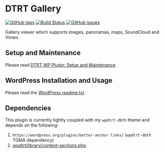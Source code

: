 # DTRT Gallery

[![GitHub tags](https://img.shields.io/github/tag/dotherightthing/wpdtrt-gallery.svg)](https://github.com/dotherightthing/wpdtrt-gallery/tags) [![Build Status](https://travis-ci.org/dotherightthing/wpdtrt-gallery.svg?branch=wpplugin)](https://travis-ci.org/dotherightthing/wpdtrt-gallery) [![GitHub issues](https://img.shields.io/github/issues/dotherightthing/wpdtrt-gallery.svg)](https://github.com/dotherightthing/wpdtrt-gallery/issues)

Gallery viewer which supports images, panoramas, maps, SoundCloud and Vimeo.

## Setup and Maintenance

Please read [DTRT WP Plugin: Setup and Maintenance](https://github.com/dotherightthing/wpdtrt-plugin#setup-and-maintenance).

## WordPress Installation and Usage

Please read the [WordPress readme.txt](readme.txt).

## Dependencies

This plugin is currently tightly coupled with my `wpdtrt-dbth` theme and depends on the following:

1. `https://wordpress.org/plugins/better-anchor-links/` (`wpdtrt-dbth` TGMA dependency)
2. [wpdtrt/library/content-sections.php](https://github.com/dotherightthing/wpdtrt/blob/master/library/content-sections.php)